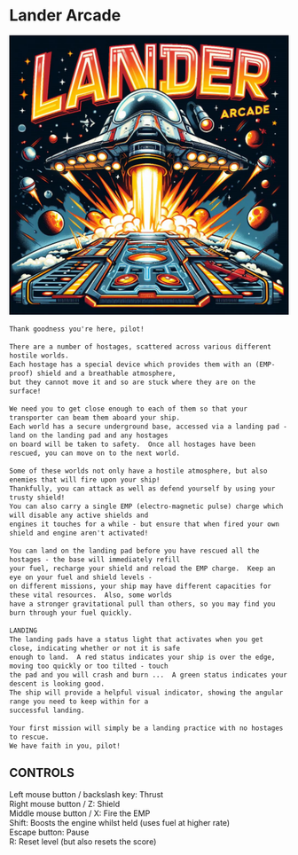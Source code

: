 # Lander Arcade

[![](.\images\title_screen.png)](https://training.talkpython.fm/courses/explore_pycharm/mastering-pycharm-ide)


    Thank goodness you're here, pilot!
    
    There are a number of hostages, scattered across various different hostile worlds. 
    Each hostage has a special device which provides them with an (EMP-proof) shield and a breathable atmosphere, 
    but they cannot move it and so are stuck where they are on the surface!
    
    We need you to get close enough to each of them so that your transporter can beam them aboard your ship.
    Each world has a secure underground base, accessed via a landing pad - land on the landing pad and any hostages
    on board will be taken to safety.  Once all hostages have been rescued, you can move on to the next world.
    
    Some of these worlds not only have a hostile atmosphere, but also enemies that will fire upon your ship!
    Thankfully, you can attack as well as defend yourself by using your trusty shield!  
    You can also carry a single EMP (electro-magnetic pulse) charge which will disable any active shields and 
    engines it touches for a while - but ensure that when fired your own shield and engine aren't activated!
    
    You can land on the landing pad before you have rescued all the hostages - the base will immediately refill
    your fuel, recharge your shield and reload the EMP charge.  Keep an eye on your fuel and shield levels - 
    on different missions, your ship may have different capacities for these vital resources.  Also, some worlds 
    have a stronger gravitational pull than others, so you may find you burn through your fuel quickly.
    
    LANDING
    The landing pads have a status light that activates when you get close, indicating whether or not it is safe 
    enough to land.  A red status indicates your ship is over the edge, moving too quickly or too tilted - touch 
    the pad and you will crash and burn ...  A green status indicates your descent is looking good.
    The ship will provide a helpful visual indicator, showing the angular range you need to keep within for a 
    successful landing.
    
    Your first mission will simply be a landing practice with no hostages to rescue.
    We have faith in you, pilot!  
    

## CONTROLS
Left mouse button / backslash key: Thrust  
Right mouse button / Z: Shield  
Middle mouse button / X: Fire the EMP  
Shift: Boosts the engine whilst held (uses fuel at higher rate)  
Escape button: Pause  
R: Reset level (but also resets the score)